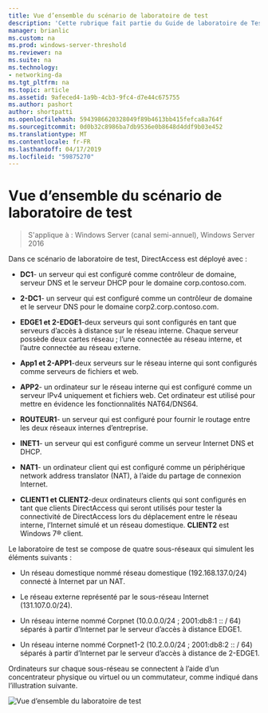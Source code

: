 ```yaml
---
title: Vue d’ensemble du scénario de laboratoire de test
description: 'Cette rubrique fait partie du Guide de laboratoire de Test : illustrer un déploiement Multisite DirectAccess pour Windows Server 2016'
manager: brianlic
ms.custom: na
ms.prod: windows-server-threshold
ms.reviewer: na
ms.suite: na
ms.technology:
- networking-da
ms.tgt_pltfrm: na
ms.topic: article
ms.assetid: 9afeced4-1a9b-4cb3-9fc4-d7e44c675755
ms.author: pashort
author: shortpatti
ms.openlocfilehash: 5943986620328049f89b4613bb415fefca8a764f
ms.sourcegitcommit: 0d0b32c8986ba7db9536e0b8648d4ddf9b03e452
ms.translationtype: MT
ms.contentlocale: fr-FR
ms.lasthandoff: 04/17/2019
ms.locfileid: "59875270"
---
```

# <a name="overview-of-the-test-lab-scenario"></a>Vue d’ensemble du scénario de laboratoire de test

>S'applique à : Windows Server (canal semi-annuel), Windows Server 2016

Dans ce scénario de laboratoire de test, DirectAccess est déployé avec :  
  
-   **DC1**- un serveur qui est configuré comme contrôleur de domaine, serveur DNS et le serveur DHCP pour le domaine corp.contoso.com.  
  
-   **2-DC1**- un serveur qui est configuré comme un contrôleur de domaine et le serveur DNS pour le domaine corp2.corp.contoso.com.  
  
-   **EDGE1 et 2-EDGE1**-deux serveurs qui sont configurés en tant que serveurs d’accès à distance sur le réseau interne. Chaque serveur possède deux cartes réseau ; l’une connectée au réseau interne, et l’autre connectée au réseau externe.  
  
-   **App1 et 2-APP1**-deux serveurs sur le réseau interne qui sont configurés comme serveurs de fichiers et web.  
  
-   **APP2**- un ordinateur sur le réseau interne qui est configuré comme un serveur IPv4 uniquement et fichiers web. Cet ordinateur est utilisé pour mettre en évidence les fonctionnalités NAT64/DNS64.  
  
-   **ROUTEUR1**- un serveur qui est configuré pour fournir le routage entre les deux réseaux internes d’entreprise.  
  
-   **INET1**- un serveur qui est configuré comme un serveur Internet DNS et DHCP.  
  
-   **NAT1**- un ordinateur client qui est configuré comme un périphérique network address translator (NAT), à l’aide du partage de connexion Internet.  
  
-   **CLIENT1 et CLIENT2**-deux ordinateurs clients qui sont configurés en tant que clients DirectAccess qui seront utilisés pour tester la connectivité de DirectAccess lors du déplacement entre le réseau interne, l’Internet simulé et un réseau domestique. **CLIENT2** est Windows 7&reg; client.  
  
Le laboratoire de test se compose de quatre sous-réseaux qui simulent les éléments suivants :  
  
-   Un réseau domestique nommé réseau domestique (192.168.137.0/24) connecté à Internet par un NAT.  
  
-   Le réseau externe représenté par le sous-réseau Internet (131.107.0.0/24).  
  
-   Un réseau interne nommé Corpnet (10.0.0.0/24 ; 2001:db8:1 :: / 64) séparés à partir d’Internet par le serveur d’accès à distance EDGE1.  
  
-   Un réseau interne nommé Corpnet1-2 (10.2.0.0/24 ; 2001:db8:2 :: / 64) séparés à partir d’Internet par le serveur d’accès à distance de 2-EDGE1.  
  
Ordinateurs sur chaque sous-réseau se connectent à l’aide d’un concentrateur physique ou virtuel ou un commutateur, comme indiqué dans l’illustration suivante.  
  
![Vue d’ensemble du laboratoire de test](../../../media/Overview-of-the-Test-Lab-Scenario_4/TLG_DA_Multisite.png)  
  


